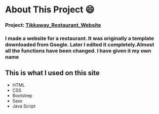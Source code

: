 

# About This Project 😄

### Project: [Tikkaway_Restaurant_Website](https://fmtawhid.github.io/Tikkaway_Restaurant_Website/) ###


### I made a website for a restaurant. It was originally a template downloaded from Google. Later I edited it completely.Almost all the functions have been changed. I have given it my own name ###

## This is what I used on this site ## 

- HTML
- CSS
- Bootstrep
- Sass 
- Java Script
